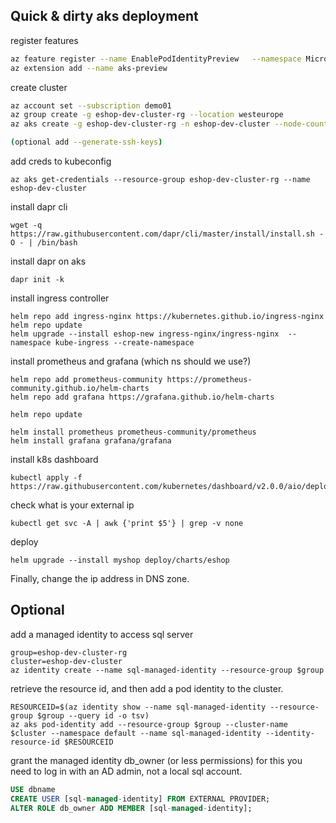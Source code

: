 ## Quick & dirty aks deployment

register features

```sh
az feature register --name EnablePodIdentityPreview   --namespace Microsoft.ContainerService
az extension add --name aks-preview
```

create cluster
```sh
az account set --subscription demo01
az group create -g eshop-dev-cluster-rg --location westeurope
az aks create -g eshop-dev-cluster-rg -n eshop-dev-cluster --node-count 1 --location westeurope --enable-pod-identity --network-plugin azure

(optional add --generate-ssh-keys)
```

add creds to kubeconfig

```shell
az aks get-credentials --resource-group eshop-dev-cluster-rg --name eshop-dev-cluster
```

install dapr cli

```shell
wget -q https://raw.githubusercontent.com/dapr/cli/master/install/install.sh -O - | /bin/bash
```

install dapr on aks

```shell
dapr init -k
```

install ingress controller

```shell
helm repo add ingress-nginx https://kubernetes.github.io/ingress-nginx
helm repo update
helm upgrade --install eshop-new ingress-nginx/ingress-nginx  --namespace kube-ingress --create-namespace
```

install prometheus and grafana (which ns should we use?)

```shell
helm repo add prometheus-community https://prometheus-community.github.io/helm-charts
helm repo add grafana https://grafana.github.io/helm-charts

helm repo update

helm install prometheus prometheus-community/prometheus
helm install grafana grafana/grafana
```

install k8s dashboard

```shell
kubectl apply -f https://raw.githubusercontent.com/kubernetes/dashboard/v2.0.0/aio/deploy/recommended.yaml
```

check what is your external ip

```shell
kubectl get svc -A | awk {'print $5'} | grep -v none
```


deploy

```shell
helm upgrade --install myshop deploy/charts/eshop 
```

Finally, change the ip address in DNS zone.

## Optional

add a managed identity to access sql server

```shell
group=eshop-dev-cluster-rg
cluster=eshop-dev-cluster
az identity create --name sql-managed-identity --resource-group $group 
```

retrieve the resource id, and then add a pod identity to the cluster. 

```shell
RESOURCEID=$(az identity show --name sql-managed-identity --resource-group $group --query id -o tsv)
az aks pod-identity add --resource-group $group --cluster-name $cluster --namespace default --name sql-managed-identity --identity-resource-id $RESOURCEID
```

grant the managed identity db_owner (or less permissions)
for this you need to log in with an AD admin, not a local sql account.

```sql
USE dbname
CREATE USER [sql-managed-identity] FROM EXTERNAL PROVIDER;
ALTER ROLE db_owner ADD MEMBER [sql-managed-identity];
```

